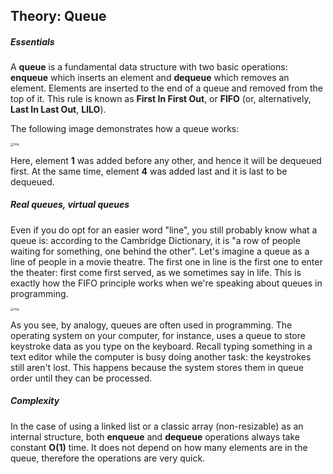 ## Theory: Queue

##### Essentials

A **queue** is a fundamental data structure with two basic operations: **enqueue** which inserts an element and **dequeue** which removes an element. Elements are inserted to the end of a queue and removed from the top of it. This rule is known as **First In First Out**, or **FIFO** (or, alternatively, **Last In Last Out**, **LILO**).

The following image demonstrates how a queue works:

<img src="https://ucarecdn.com/971a7192-5424-4cfe-9fd2-047618967fb9/" alt="img" style="zoom:33%;" />

Here, element **1** was added before any other, and hence it will be dequeued first. At the same time, element **4** was added last and it is last to be dequeued.

##### Real queues, virtual queues

Even if you do opt for an easier word "line", you still probably know what a queue is: according to the Cambridge Dictionary, it is "a row of people waiting for something, one behind the other". Let's imagine a queue as a line of people in a movie theatre. The first one in line is the first one to enter the theater: first come first served, as we sometimes say in life. This is exactly how the FIFO principle works when we're speaking about queues in programming.

<img src="https://ucarecdn.com/0a761e30-d73c-4d17-bc89-d3d7909c1125/" alt="img" style="zoom: 33%;" />

As you see, by analogy, queues are often used in programming. The operating system on your computer, for instance, uses a queue to store keystroke data as you type on the keyboard. Recall typing something in a text editor while the computer is busy doing another task: the keystrokes still aren't lost. This happens because the system stores them in queue order until they can be processed.

##### Complexity

In the case of using a linked list or a classic array (non-resizable) as an internal structure, both **enqueue** and **dequeue** operations always take constant **O(1)** time. It does not depend on how many elements are in the queue, therefore the operations are very quick.